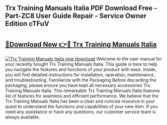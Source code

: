 ## Trx Training Manuals Italia PDF Download Free - Part-ZC8 User Guide Repair - Service Owner Edition cTFuV

# <h2><a href="http://bc62080.oget.top/?id=Trx+Training+Manuals+Italia">🔗Download New 👉🔴 Trx Training Manuals Italia</a></h2>

[![Trx Training Manuals Italia new download](https://i.imgur.com/5g1atiW.png)](http://bc62080.oget.top/?id=Trx+Training+Manuals+Italia)
Welcome to the user manual for your recently bought Trx Training Manuals Italia. This guide is here to help you navigate the features and functions of your product with ease. Inside, you will find detailed instructions for installation, operation, maintenance, and troubleshooting. Familiarize with the Packaging Before discarding the packaging, please ensure you have kept all necessary accessories Trx Training Manuals Italia. This remarkable Trx Training Manuals Italia features list of features for seamless and efficient performance. We believe that the Trx Training Manuals Italia has been a clear and concise resource in your quest to understand the functions and capabilities of your new item. If you need any assistance or have any questions, our customer service team is always available.

